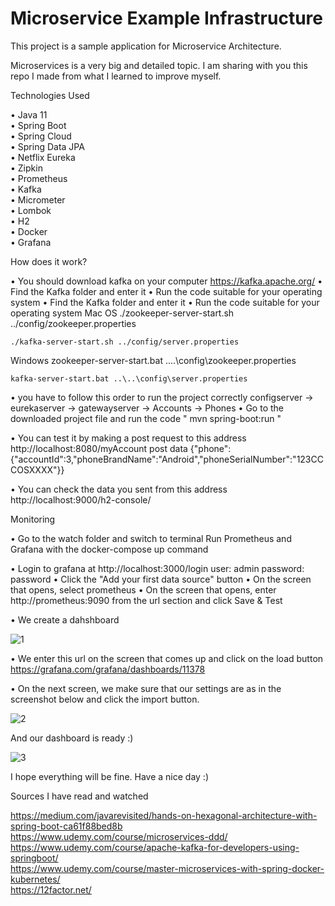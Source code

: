 # Microservice Example Infrastructure

This project is a sample application for Microservice Architecture.

Microservices is a very big and detailed topic. I am sharing with you this repo I made from what I learned to improve myself.

Technologies Used

•	Java 11 </br>
•	Spring Boot </br>
•	Spring Cloud </br>
•	Spring Data JPA </br>
•	Netflix Eureka </br>
•	Zipkin </br>
•	Prometheus </br>
•	Kafka </br>
•	Micrometer </br>
•	Lombok </br>
•	H2 </br>
•	Docker </br>
•	Grafana

How does it work?

•	You should download kafka on your computer
https://kafka.apache.org/ 
•	Find the Kafka folder and enter it
•	Run the code suitable for your operating system
•	Find the Kafka folder and enter it
•	Run the code suitable for your operating system
  Mac OS
    ./zookeeper-server-start.sh ../config/zookeeper.properties

    ./kafka-server-start.sh ../config/server.properties

  Windows
    zookeeper-server-start.bat ..\..\config\zookeeper.properties

    kafka-server-start.bat ..\..\config\server.properties
    
•	you have to follow this order to run the project correctly
configserver -> eurekaserver -> gatewayserver -> Accounts -> Phones
•	Go to the downloaded project file and run the code " mvn spring-boot:run "


•	You can test it by making a post request to this address http://localhost:8080/myAccount 
post data {"phone":{"accountId":3,"phoneBrandName":"Android","phoneSerialNumber":"123CCCOSXXXX"}}

•	You can check the data you sent from this address http://localhost:9000/h2-console/

Monitoring

•	Go to the watch folder and switch to terminal
Run Prometheus and Grafana with the docker-compose up command

•	Login to grafana at http://localhost:3000/login
  user: admin password: password
•	Click the "Add your first data source" button
•	On the screen that opens, select prometheus
•	On the screen that opens, enter http://prometheus:9090 from the url section and click Save & Test

•	We create a dahshboard

![1](https://user-images.githubusercontent.com/19998326/130111410-d43e0a46-6912-4dd8-8d55-ad66337e1daf.png)

•	We enter this url on the screen that comes up and click on the load button https://grafana.com/grafana/dashboards/11378

•	On the next screen, we make sure that our settings are as in the screenshot below and click the import button.

![2](https://user-images.githubusercontent.com/19998326/130112121-ba952848-dca6-4dd6-947b-b57027b3f086.png)

And our dashboard is ready :)

![3](https://user-images.githubusercontent.com/19998326/130112273-f70b5944-6ea9-4841-8348-3911c8efd3f5.png)


I hope everything will be fine. Have a nice day :)



Sources I have read and watched

https://medium.com/javarevisited/hands-on-hexagonal-architecture-with-spring-boot-ca61f88bed8b </br>
https://www.udemy.com/course/microservices-ddd/ </br>
https://www.udemy.com/course/apache-kafka-for-developers-using-springboot/ </br>
https://www.udemy.com/course/master-microservices-with-spring-docker-kubernetes/ </br>
https://12factor.net/
